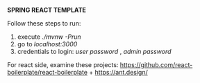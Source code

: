 **SPRING REACT TEMPLATE**

Follow these steps to run:

1) execute _./mvnw -Prun_
2) go to _localhost:3000_
3) credentials to login: _user password_ , _admin password_

For react side, examine these projects: https://github.com/react-boilerplate/react-boilerplate + https://ant.design/ 



